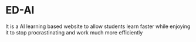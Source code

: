 # ED-AI
It is a AI learning based website to allow students learn faster while enjoying it to stop procrastinating and work much more efficiently
